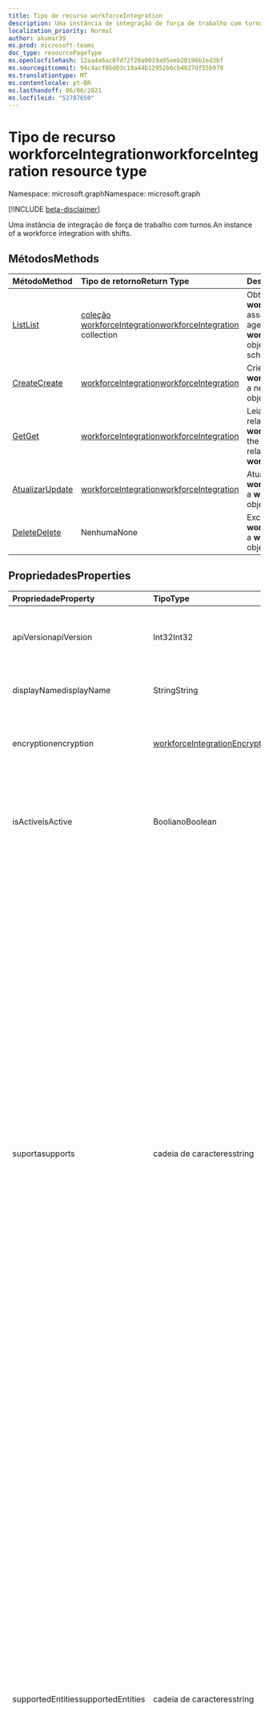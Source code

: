 ```yaml
---
title: Tipo de recurso workforceIntegration
description: Uma instância de integração de força de trabalho com turnos.
localization_priority: Normal
author: akumar39
ms.prod: microsoft-teams
doc_type: resourcePageType
ms.openlocfilehash: 12aa4a6ac8fd72f20a0019a95eeb20196b1ed3bf
ms.sourcegitcommit: 94c4acf8bd03c10a44b12952b6cb4827df55b978
ms.translationtype: MT
ms.contentlocale: pt-BR
ms.lasthandoff: 06/06/2021
ms.locfileid: "52787650"
---
```

# <a name="workforceintegration-resource-type"></a><span data-ttu-id="77790-103">Tipo de recurso workforceIntegration</span><span class="sxs-lookup"><span data-stu-id="77790-103">workforceIntegration resource type</span></span>

<span data-ttu-id="77790-104">Namespace: microsoft.graph</span><span class="sxs-lookup"><span data-stu-id="77790-104">Namespace: microsoft.graph</span></span>

[!INCLUDE [beta-disclaimer](../../includes/beta-disclaimer.md)]

<span data-ttu-id="77790-105">Uma instância de integração de força de trabalho com turnos.</span><span class="sxs-lookup"><span data-stu-id="77790-105">An instance of a workforce integration with shifts.</span></span>

## <a name="methods"></a><span data-ttu-id="77790-106">Métodos</span><span class="sxs-lookup"><span data-stu-id="77790-106">Methods</span></span>

| <span data-ttu-id="77790-107">Método</span><span class="sxs-lookup"><span data-stu-id="77790-107">Method</span></span>       | <span data-ttu-id="77790-108">Tipo de retorno</span><span class="sxs-lookup"><span data-stu-id="77790-108">Return Type</span></span> | <span data-ttu-id="77790-109">Descrição</span><span class="sxs-lookup"><span data-stu-id="77790-109">Description</span></span> |
|:-------------|:------------|:------------|
| [<span data-ttu-id="77790-110">List</span><span class="sxs-lookup"><span data-stu-id="77790-110">List</span></span>](../api/workforceintegration-list.md) | <span data-ttu-id="77790-111">[coleção workforceIntegration](workforceintegration.md)</span><span class="sxs-lookup"><span data-stu-id="77790-111">[workforceIntegration](workforceintegration.md) collection</span></span> | <span data-ttu-id="77790-112">Obter a lista de **objetos workforceIntegration** associados a essa agenda.</span><span class="sxs-lookup"><span data-stu-id="77790-112">Get the list of **workforceIntegration** objects associated with this schedule.</span></span>|
| [<span data-ttu-id="77790-113">Create</span><span class="sxs-lookup"><span data-stu-id="77790-113">Create</span></span>](../api/workforceintegration-post.md) | [<span data-ttu-id="77790-114">workforceIntegration</span><span class="sxs-lookup"><span data-stu-id="77790-114">workforceIntegration</span></span>](workforceintegration.md) | <span data-ttu-id="77790-115">Crie um novo **objeto workforceIntegration.**</span><span class="sxs-lookup"><span data-stu-id="77790-115">Create a new **workforceIntegration** object.</span></span>|
| [<span data-ttu-id="77790-116">Get</span><span class="sxs-lookup"><span data-stu-id="77790-116">Get</span></span>](../api/workforceintegration-get.md) | [<span data-ttu-id="77790-117">workforceIntegration</span><span class="sxs-lookup"><span data-stu-id="77790-117">workforceIntegration</span></span>](workforceintegration.md) | <span data-ttu-id="77790-118">Leia as propriedades e as relações de um **objeto workforceIntegration.**</span><span class="sxs-lookup"><span data-stu-id="77790-118">Read the properties and relationships of a **workforceIntegration** object.</span></span> |
| [<span data-ttu-id="77790-119">Atualizar</span><span class="sxs-lookup"><span data-stu-id="77790-119">Update</span></span>](../api/workforceintegration-update.md) | [<span data-ttu-id="77790-120">workforceIntegration</span><span class="sxs-lookup"><span data-stu-id="77790-120">workforceIntegration</span></span>](workforceintegration.md) | <span data-ttu-id="77790-121">Atualizar um **objeto workforceIntegration.**</span><span class="sxs-lookup"><span data-stu-id="77790-121">Update a **workforceIntegration** object.</span></span> |
| [<span data-ttu-id="77790-122">Delete</span><span class="sxs-lookup"><span data-stu-id="77790-122">Delete</span></span>](../api/workforceintegration-delete.md) | <span data-ttu-id="77790-123">Nenhuma</span><span class="sxs-lookup"><span data-stu-id="77790-123">None</span></span> | <span data-ttu-id="77790-124">Excluir um **objeto workforceIntegration.**</span><span class="sxs-lookup"><span data-stu-id="77790-124">Delete a **workforceIntegration** object.</span></span> |

## <a name="properties"></a><span data-ttu-id="77790-125">Propriedades</span><span class="sxs-lookup"><span data-stu-id="77790-125">Properties</span></span>

| <span data-ttu-id="77790-126">Propriedade</span><span class="sxs-lookup"><span data-stu-id="77790-126">Property</span></span>     | <span data-ttu-id="77790-127">Tipo</span><span class="sxs-lookup"><span data-stu-id="77790-127">Type</span></span>        | <span data-ttu-id="77790-128">Descrição</span><span class="sxs-lookup"><span data-stu-id="77790-128">Description</span></span> |
|:-------------|:------------|:------------|
|<span data-ttu-id="77790-129">apiVersion</span><span class="sxs-lookup"><span data-stu-id="77790-129">apiVersion</span></span>|<span data-ttu-id="77790-130">Int32</span><span class="sxs-lookup"><span data-stu-id="77790-130">Int32</span></span>|<span data-ttu-id="77790-131">Versão da API para a URL de retorno de chamada.</span><span class="sxs-lookup"><span data-stu-id="77790-131">API version for the call back URL.</span></span> <span data-ttu-id="77790-132">Comece com 1.</span><span class="sxs-lookup"><span data-stu-id="77790-132">Start with 1.</span></span>|
|<span data-ttu-id="77790-133">displayName</span><span class="sxs-lookup"><span data-stu-id="77790-133">displayName</span></span>|<span data-ttu-id="77790-134">String</span><span class="sxs-lookup"><span data-stu-id="77790-134">String</span></span>|<span data-ttu-id="77790-135">Nome da integração da força de trabalho.</span><span class="sxs-lookup"><span data-stu-id="77790-135">Name of the workforce integration.</span></span>|
|<span data-ttu-id="77790-136">encryption</span><span class="sxs-lookup"><span data-stu-id="77790-136">encryption</span></span>|[<span data-ttu-id="77790-137">workforceIntegrationEncryption</span><span class="sxs-lookup"><span data-stu-id="77790-137">workforceIntegrationEncryption</span></span>](workforceintegrationencryption.md)|<span data-ttu-id="77790-138">O recurso de criptografia de integração de força de trabalho.</span><span class="sxs-lookup"><span data-stu-id="77790-138">The workforce integration encryption resource.</span></span>|
|<span data-ttu-id="77790-139">isActive</span><span class="sxs-lookup"><span data-stu-id="77790-139">isActive</span></span>|<span data-ttu-id="77790-140">Booliano</span><span class="sxs-lookup"><span data-stu-id="77790-140">Boolean</span></span>|<span data-ttu-id="77790-141">Indica se essa integração de força de trabalho está ativa e disponível no momento.</span><span class="sxs-lookup"><span data-stu-id="77790-141">Indicates whether this workforce integration is currently active and available.</span></span>|
|<span data-ttu-id="77790-142">suporta</span><span class="sxs-lookup"><span data-stu-id="77790-142">supports</span></span>|<span data-ttu-id="77790-143">cadeia de caracteres</span><span class="sxs-lookup"><span data-stu-id="77790-143">string</span></span>| <span data-ttu-id="77790-144">As entidades Shifts suportadas para notificações de alteração síncrona.</span><span class="sxs-lookup"><span data-stu-id="77790-144">The Shifts entities supported for synchronous change notifications.</span></span> <span data-ttu-id="77790-145">Os turnos retornarão a url fornecida nas alterações do cliente nessas entidades adicionadas aqui.</span><span class="sxs-lookup"><span data-stu-id="77790-145">Shifts will make a call back to the url provided on client changes on those entities added here.</span></span> <span data-ttu-id="77790-146">Por padrão, nenhuma entidade tem suporte para notificações de alteração.</span><span class="sxs-lookup"><span data-stu-id="77790-146">By default, no entities are supported for change notifications.</span></span> <span data-ttu-id="77790-147">Os valores `none` possíveis `shift` são , , , , , , , , `swapRequest` , e `openshift` `openShiftRequest` `userShiftPreferences` `offerShiftRequest` `timeCard` `timeOffReason` `timeOff` `timeOffRequest` `unknownFutureValue` .</span><span class="sxs-lookup"><span data-stu-id="77790-147">Possible values are `none`, `shift`, `swapRequest`, `openshift`, `openShiftRequest`, `userShiftPreferences`, `offerShiftRequest`, `timeCard`, `timeOffReason`, `timeOff`, `timeOffRequest` and `unknownFutureValue`.</span></span> <span data-ttu-id="77790-148">Se selecionar mais de um valor, todos os valores devem começar com a primeira letra em maiúscula.</span><span class="sxs-lookup"><span data-stu-id="77790-148">If selecting more than one value, all values must start with the first letter in uppercase.</span></span>|
|<span data-ttu-id="77790-149">supportedEntities</span><span class="sxs-lookup"><span data-stu-id="77790-149">supportedEntities</span></span>|<span data-ttu-id="77790-150">cadeia de caracteres</span><span class="sxs-lookup"><span data-stu-id="77790-150">string</span></span>| <span data-ttu-id="77790-151">Essa propriedade substituirá **os suportes** em v1.0.</span><span class="sxs-lookup"><span data-stu-id="77790-151">This property will replace **supports** in v1.0.</span></span> <span data-ttu-id="77790-152">Recomendamos que você use essa propriedade em vez de **suporte**.</span><span class="sxs-lookup"><span data-stu-id="77790-152">We recommend that you use this property instead of **supports**.</span></span> <span data-ttu-id="77790-153">A **propriedade supports** ainda terá suporte na versão beta por enquanto.</span><span class="sxs-lookup"><span data-stu-id="77790-153">The **supports** property will still be supported in beta for the time being.</span></span> <span data-ttu-id="77790-154">Os valores `none` possíveis `shift` são , , , , , , , , `swapRequest` , e `openshift` `openShiftRequest` `userShiftPreferences` `offerShiftRequest` `timeCard` `timeOffReason` `timeOff` `timeOffRequest` `unknownFutureValue` .</span><span class="sxs-lookup"><span data-stu-id="77790-154">Possible values are `none`, `shift`, `swapRequest`, `openshift`, `openShiftRequest`, `userShiftPreferences`, `offerShiftRequest`, `timeCard`, `timeOffReason`, `timeOff`, `timeOffRequest` and `unknownFutureValue`.</span></span> <span data-ttu-id="77790-155">Se selecionar mais de um valor, todos os valores devem começar com a primeira letra em maiúscula.</span><span class="sxs-lookup"><span data-stu-id="77790-155">If selecting more than one value, all values must start with the first letter in uppercase.</span></span>|
|<span data-ttu-id="77790-156">url</span><span class="sxs-lookup"><span data-stu-id="77790-156">url</span></span>|<span data-ttu-id="77790-157">Cadeia de caracteres</span><span class="sxs-lookup"><span data-stu-id="77790-157">String</span></span>| <span data-ttu-id="77790-158">URL de Integração de Força de Trabalho para retornos de chamada do serviço Shifts.</span><span class="sxs-lookup"><span data-stu-id="77790-158">Workforce Integration URL for callbacks from the Shifts service.</span></span>|

## <a name="relationships"></a><span data-ttu-id="77790-159">Relações</span><span class="sxs-lookup"><span data-stu-id="77790-159">Relationships</span></span>

<span data-ttu-id="77790-160">Nenhum</span><span class="sxs-lookup"><span data-stu-id="77790-160">None.</span></span>

## <a name="json-representation"></a><span data-ttu-id="77790-161">Representação JSON</span><span class="sxs-lookup"><span data-stu-id="77790-161">JSON representation</span></span>

<span data-ttu-id="77790-162">Veja a seguir uma representação JSON do recurso.</span><span class="sxs-lookup"><span data-stu-id="77790-162">The following is a JSON representation of the resource.</span></span>

<!-- {
  "blockType": "resource",
  "optionalProperties": [

  ],
  "@odata.type": "microsoft.graph.workforceIntegration"
}-->

```json
{
  "apiVersion": 1024,
  "displayName": "String",
  "encryption": {"@odata.type": "microsoft.graph.workforceIntegrationEncryption"},
  "isActive": true,
  "supports": "string",
  "url": "String"
}
```

<!-- uuid: 16cd6b66-4b1a-43a1-adaf-3a886856ed98
2019-02-04 14:57:30 UTC -->
<!-- {
  "type": "#page.annotation",
  "description": "workforceIntegration resource",
  "keywords": "",
  "section": "documentation",
  "tocPath": ""
}-->


